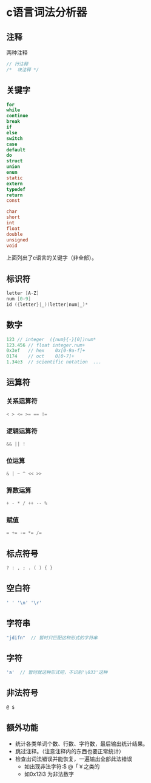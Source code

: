 # c语言词法分析器

## 注释

两种注释

```c
// 行注释
/*  块注释 */ 
```

## 关键字

```c
for
while
continue
break
if
else
switch
case
default
do
struct
union
enum
static
extern
typedef
return
const

char
short
int 
float
double
unsigned
void
```

上面列出了c语言的关键字（非全部）。

## 标识符

```c
letter [A-Z]
num [0-9]
id ({letter}|_)(letter|num|_)*
```

## 数字

```c
123 // integer  ({num}{-}[0])num*
123.456 // float integer.num+
0x3ef   // hex    0x[0-9a-f]+
0174    // oct    0[0-7]+
1.34e3  // scientific notation  ...
```

## 运算符
### 关系运算符
```c
< > <= >= == !=
```
### 逻辑运算符

```c
&& || !
```

### 位运算

```c
& | ~ ^ << >>
```

### 算数运算

```c
+ - * / ++ -- %
```

### 赋值

```c
= += -= *= /=
```

## 标点符号

```c
? : , ; . ( ) { }
```

## 空白符

```c
' ' '\n' '\r'
```

## 字符串

```c
"jdifn"  // 暂时只匹配这种形式的字符串
```

## 字符

```c
'a'  // 暂时就这种形式吧，不识别'\033'这种
```

## 非法符号

```c
@ $
```



## 额外功能

- 统计各类单词个数、行数、字符数，最后输出统计结果。
- 跳过注释。（注意注释内的东西也要正常统计）
- 检查出词法错误并能恢复，一遍输出全部此法错误
  - 如出现非法字符:$ @「￥之类的
  - 如0x12i3 为非法数字
